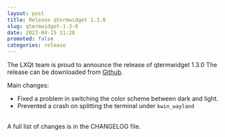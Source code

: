 ```yaml
---
layout: post
title: Release qtermwidget 1.3.0
slug: qtermwidget-1-3-0
date: 2023-04-15 11:28
promoted: false
categories: release
---
```

The LXQt team is proud to announce the release of qtermwidget 1.3.0
The release can be downloaded from [Github](https://github.com/lxqt/qtermwidget/releases).

Main changes:

 * Fixed a problem in switching the color scheme between dark and light.
 * Prevented a crash on splitting the terminal under `kwin_wayland`

<br/>
A full list of changes is in the CHANGELOG file.
<br/>
